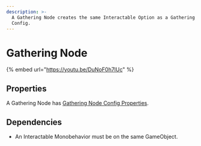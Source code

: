 ```yaml
---
description: >-
  A Gathering Node creates the same Interactable Option as a Gathering Node
  Config.
---
```


# Gathering Node

{% embed url="https://youtu.be/DuNoF0h7lUc" %}

## Properties

A Gathering Node has [Gathering Node Config Properties](../../scriptable-objects/interactable-option-configurations/gathering-node-config.md#properties).

## Dependencies

* An Interactable Monobehavior must be on the same GameObject.

